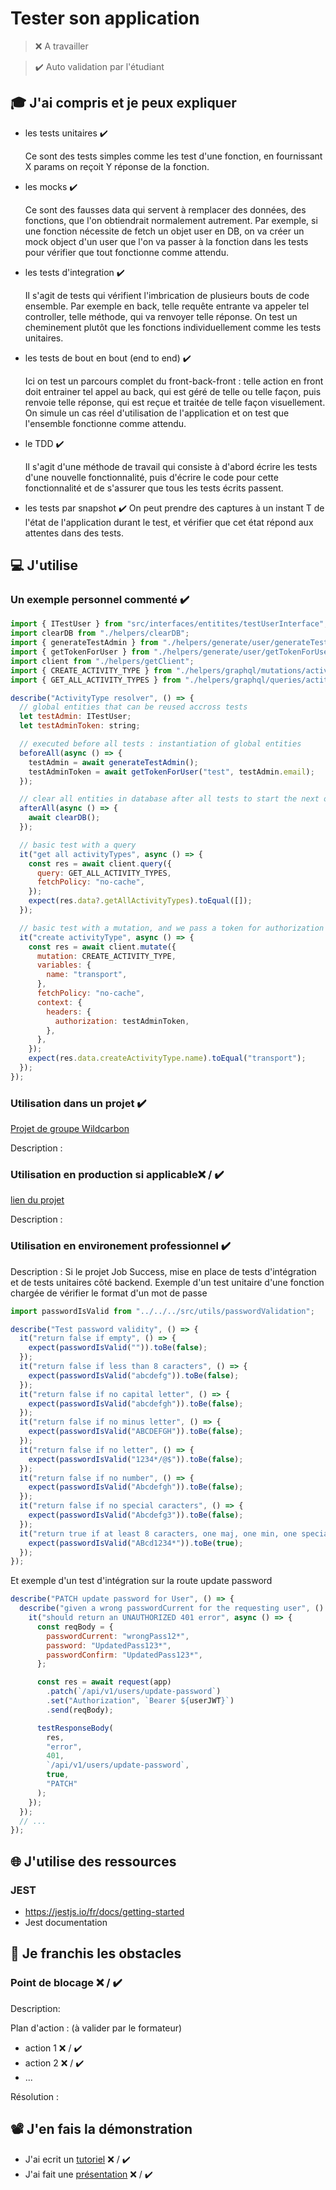 # Tester son application

> ❌ A travailler

> ✔️ Auto validation par l'étudiant

## 🎓 J'ai compris et je peux expliquer

- les tests unitaires ✔️

  Ce sont des tests simples comme les test d'une fonction, en fournissant X params on reçoit Y réponse de la fonction.

- les mocks ✔️

  Ce sont des fausses data qui servent à remplacer des données, des fonctions, que l'on obtiendrait normalement autrement. Par exemple, si une fonction nécessite de fetch un objet user en DB, on va créer un mock object d'un user que l'on va passer à la fonction dans les tests pour vérifier que tout fonctionne comme attendu.

- les tests d'integration ✔️

  Il s'agit de tests qui vérifient l'imbrication de plusieurs bouts de code ensemble. Par exemple en back, telle requête entrante va appeler tel controller, telle méthode, qui va renvoyer telle réponse. On test un cheminement plutôt que les fonctions individuellement comme les tests unitaires.

- les tests de bout en bout (end to end) ✔️

  Ici on test un parcours complet du front-back-front : telle action en front doit entrainer tel appel au back, qui est géré de telle ou telle façon, puis renvoie telle réponse, qui est reçue et traitée de telle façon visuellement. On simule un cas réel d'utilisation de l'application et on test que l'ensemble fonctionne comme attendu.

- le TDD ✔️

  Il s'agit d'une méthode de travail qui consiste à d'abord écrire les tests d'une nouvelle fonctionnalité, puis d'écrire le code pour cette fonctionnalité et de s'assurer que tous les tests écrits passent.

- les tests par snapshot ✔️
  On peut prendre des captures à un instant T de l'état de l'application durant le test, et vérifier que cet état répond aux attentes dans des tests.

## 💻 J'utilise

### Un exemple personnel commenté ✔️

```javascript
import { ITestUser } from "src/interfaces/entitites/testUserInterface";
import clearDB from "./helpers/clearDB";
import { generateTestAdmin } from "./helpers/generate/user/generateTestAdmin";
import { getTokenForUser } from "./helpers/generate/user/getTokenForUser";
import client from "./helpers/getClient";
import { CREATE_ACTIVITY_TYPE } from "./helpers/graphql/mutations/activityType/createActivityType";
import { GET_ALL_ACTIVITY_TYPES } from "./helpers/graphql/queries/actitityType/getAllActivityType";

describe("ActivityType resolver", () => {
  // global entities that can be reused accross tests
  let testAdmin: ITestUser;
  let testAdminToken: string;

  // executed before all tests : instantiation of global entities
  beforeAll(async () => {
    testAdmin = await generateTestAdmin();
    testAdminToken = await getTokenForUser("test", testAdmin.email);
  });

  // clear all entities in database after all tests to start the next ones fresh
  afterAll(async () => {
    await clearDB();
  });

  // basic test with a query
  it("get all activityTypes", async () => {
    const res = await client.query({
      query: GET_ALL_ACTIVITY_TYPES,
      fetchPolicy: "no-cache",
    });
    expect(res.data?.getAllActivityTypes).toEqual([]);
  });

  // basic test with a mutation, and we pass a token for authorization
  it("create activityType", async () => {
    const res = await client.mutate({
      mutation: CREATE_ACTIVITY_TYPE,
      variables: {
        name: "transport",
      },
      fetchPolicy: "no-cache",
      context: {
        headers: {
          authorization: testAdminToken,
        },
      },
    });
    expect(res.data.createActivityType.name).toEqual("transport");
  });
});
```

### Utilisation dans un projet ✔️

[Projet de groupe Wildcarbon](https://github.com/WildCodeSchool/2209-wns-rivest-groupe5-root)

Description :

### Utilisation en production si applicable❌ / ✔️

[lien du projet](...)

Description :

### Utilisation en environement professionnel ✔️

Description : Si le projet Job Success, mise en place de tests d'intégration et de tests unitaires côté backend.
Exemple d'un test unitaire d'une fonction chargée de vérifier le format d'un mot de passe

```javascript
import passwordIsValid from "../../../src/utils/passwordValidation";

describe("Test password validity", () => {
  it("return false if empty", () => {
    expect(passwordIsValid("")).toBe(false);
  });
  it("return false if less than 8 caracters", () => {
    expect(passwordIsValid("abcdefg")).toBe(false);
  });
  it("return false if no capital letter", () => {
    expect(passwordIsValid("abcdefgh")).toBe(false);
  });
  it("return false if no minus letter", () => {
    expect(passwordIsValid("ABCDEFGH")).toBe(false);
  });
  it("return false if no letter", () => {
    expect(passwordIsValid("1234*/@$")).toBe(false);
  });
  it("return false if no number", () => {
    expect(passwordIsValid("Abcdefgh")).toBe(false);
  });
  it("return false if no special caracters", () => {
    expect(passwordIsValid("Abcdefg3")).toBe(false);
  });
  it("return true if at least 8 caracters, one maj, one min, one special caracter", () => {
    expect(passwordIsValid("ABcd1234*")).toBe(true);
  });
});
```

Et exemple d'un test d'intégration sur la route update password

```javascript
describe("PATCH update password for User", () => {
  describe("given a wrong passwordCurrent for the requesting user", () => {
    it("should return an UNAUTHORIZED 401 error", async () => {
      const reqBody = {
        passwordCurrent: "wrongPass12*",
        password: "UpdatedPass123*",
        passwordConfirm: "UpdatedPass123*",
      };

      const res = await request(app)
        .patch(`/api/v1/users/update-password`)
        .set("Authorization", `Bearer ${userJWT}`)
        .send(reqBody);

      testResponseBody(
        res,
        "error",
        401,
        `/api/v1/users/update-password`,
        true,
        "PATCH"
      );
    });
  });
  // ...
});
```

## 🌐 J'utilise des ressources

### JEST

- https://jestjs.io/fr/docs/getting-started
- Jest documentation

## 🚧 Je franchis les obstacles

### Point de blocage ❌ / ✔️

Description:

Plan d'action : (à valider par le formateur)

- action 1 ❌ / ✔️
- action 2 ❌ / ✔️
- ...

Résolution :

## 📽️ J'en fais la démonstration

- J'ai ecrit un [tutoriel](...) ❌ / ✔️
- J'ai fait une [présentation](...) ❌ / ✔️
